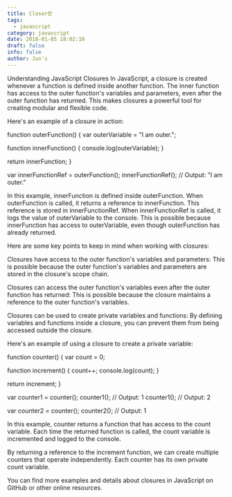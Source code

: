 ```yaml
---
title: Closer란
tags:
  - javascript
category: javascript
date: 2018-01-05 18:02:10
draft: false
info: false
author: Jun's
---
```

Understanding JavaScript Closures
In JavaScript, a closure is created whenever a function is defined inside another function. The inner function has access to the outer function's variables and parameters, even after the outer function has returned. This makes closures a powerful tool for creating modular and flexible code.

Here's an example of a closure in action:

function outerFunction() {
  var outerVariable = "I am outer.";

  function innerFunction() {
    console.log(outerVariable);
  }

  return innerFunction;
}

var innerFunctionRef = outerFunction();
innerFunctionRef(); // Output: "I am outer."

In this example, innerFunction is defined inside outerFunction. When outerFunction is called, it returns a reference to innerFunction. This reference is stored in innerFunctionRef. When innerFunctionRef is called, it logs the value of outerVariable to the console. This is possible because innerFunction has access to outerVariable, even though outerFunction has already returned.

Here are some key points to keep in mind when working with closures:

Closures have access to the outer function's variables and parameters: This is possible because the outer function's variables and parameters are stored in the closure's scope chain.

Closures can access the outer function's variables even after the outer function has returned: This is possible because the closure maintains a reference to the outer function's variables.

Closures can be used to create private variables and functions: By defining variables and functions inside a closure, you can prevent them from being accessed outside the closure.

Here's an example of using a closure to create a private variable:

function counter() {
  var count = 0;

  function increment() {
    count++;
    console.log(count);
  }

  return increment;
}

var counter1 = counter();
counter1(); // Output: 1
counter1(); // Output: 2

var counter2 = counter();
counter2(); // Output: 1

In this example, counter returns a function that has access to the count variable. Each time the returned function is called, the count variable is incremented and logged to the console.

By returning a reference to the increment function, we can create multiple counters that operate independently. Each counter has its own private count variable.

You can find more examples and details about closures in JavaScript on GitHub or other online resources.